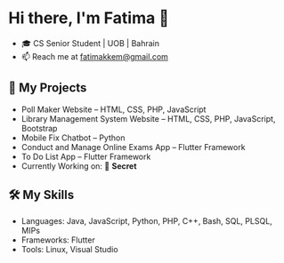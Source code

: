 # Hi there, I'm Fatima 👋

- 🎓 CS Senior Student | UOB | Bahrain
- 📫 Reach me at fatimakkem@gmail.com
  

## 🚀 My Projects
- Poll Maker Website – HTML, CSS, PHP, JavaScript
- Library Management System Website – HTML, CSS, PHP, JavaScript, Bootstrap
- Mobile Fix Chatbot – Python
- Conduct and Manage Online Exams App – Flutter Framework
- To Do List App – Flutter Framework
- Currently Working on: 🔭 **Secret**

## 🛠️ My Skills
- Languages: Java, JavaScript, Python, PHP, C++, Bash, SQL, PLSQL, MIPs
- Frameworks: Flutter
- Tools: Linux, Visual Studio
<!--
**Ipro-F/Ipro-F** is a ✨ _special_ ✨ repository because its `README.md` (this file) appears on your GitHub profile.

Here are some ideas to get you started:

- 🔭 I’m currently working on ...
- 🌱 I’m currently learning ...
- 👯 I’m looking to collaborate on ...
- 🤔 I’m looking for help with ...
- 💬 Ask me about ...
- 📫 How to reach me: ...
- 😄 Pronouns: ...
- ⚡ Fun fact: ...
-->
